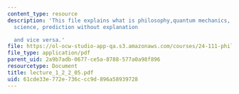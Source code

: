 ```yaml
---
content_type: resource
description: 'This file explains what is philosophy,quantum mechanics, two aims of
  science, prediction without explanation

  and vice versa.'
file: https://ol-ocw-studio-app-qa.s3.amazonaws.com/courses/24-111-philosophy-of-quantum-mechanics-spring-2005/61cde33e772e736ccc9d896a58939728_lecture_1_2_2_05.pdf
file_type: application/pdf
parent_uid: 2a9b7adb-0677-ce5a-8788-577a0a98f896
resourcetype: Document
title: lecture_1_2_2_05.pdf
uid: 61cde33e-772e-736c-cc9d-896a58939728
---
```

